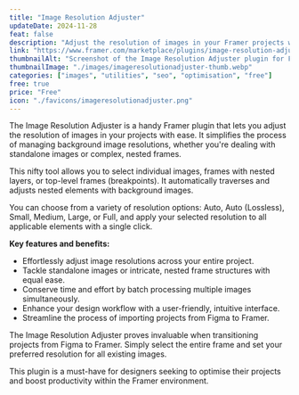 ```yaml
---
title: "Image Resolution Adjuster"
updateDate: 2024-11-28
feat: false
description: "Adjust the resolution of images in your Framer projects with ease."
link: "https://www.framer.com/marketplace/plugins/image-resolution-adjuster--7d7yuykk3v73ru37ymwb024zk/?via=julesvcode"
thumbnailAlt: "Screenshot of the Image Resolution Adjuster plugin for Framer"
thumbnailImage: "./images/imageresolutionadjuster-thumb.webp"
categories: ["images", "utilities", "seo", "optimisation", "free"]
free: true
price: "Free"
icon: "./favicons/imageresolutionadjuster.png"
---
```


The Image Resolution Adjuster is a handy Framer plugin that lets you adjust the resolution of images in your projects with ease. It simplifies the process of managing background image resolutions, whether you're dealing with standalone images or complex, nested frames.

This nifty tool allows you to select individual images, frames with nested layers, or top-level frames (breakpoints). It automatically traverses and adjusts nested elements with background images. 

You can choose from a variety of resolution options: Auto, Auto (Lossless), Small, Medium, Large, or Full, and apply your selected resolution to all applicable elements with a single click.

<b>Key features and benefits:</b>

- Effortlessly adjust image resolutions across your entire project.
- Tackle standalone images or intricate, nested frame structures with equal ease.  
- Conserve time and effort by batch processing multiple images simultaneously.
- Enhance your design workflow with a user-friendly, intuitive interface.
- Streamline the process of importing projects from Figma to Framer.

The Image Resolution Adjuster proves invaluable when transitioning projects from Figma to Framer. Simply select the entire frame and set your preferred resolution for all existing images. 

This plugin is a must-have for designers seeking to optimise their projects and boost productivity within the Framer environment.
